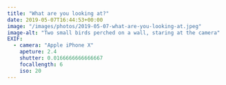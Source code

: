 ```yaml
---
title: "What are you looking at?"
date: 2019-05-07T16:44:53+00:00
image: "/images/photos/2019-05-07-what-are-you-looking-at.jpeg"
image-alt: "Two small birds perched on a wall, staring at the camera"
EXIF:
  - camera: "Apple iPhone X"
    apeture: 2.4
    shutter: 0.0166666666666667
    focallength: 6
    iso: 20
---
```


